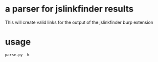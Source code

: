 # a parser for jslinkfinder results

This will create valid links for the output of the jslinkfinder burp extension

# usage

```python
parse.py -h
```
